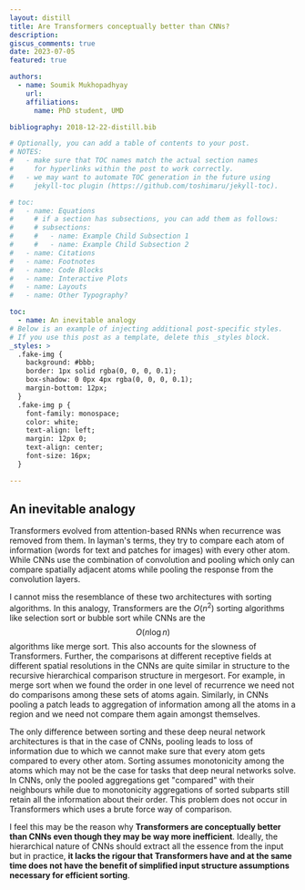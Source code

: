 ```yaml
---
layout: distill
title: Are Transformers conceptually better than CNNs?
description: 
giscus_comments: true
date: 2023-07-05
featured: true

authors:
  - name: Soumik Mukhopadhyay
    url: 
    affiliations:
      name: PhD student, UMD

bibliography: 2018-12-22-distill.bib

# Optionally, you can add a table of contents to your post.
# NOTES:
#   - make sure that TOC names match the actual section names
#     for hyperlinks within the post to work correctly.
#   - we may want to automate TOC generation in the future using
#     jekyll-toc plugin (https://github.com/toshimaru/jekyll-toc).

# toc:
#   - name: Equations
#     # if a section has subsections, you can add them as follows:
#     # subsections:
#     #   - name: Example Child Subsection 1
#     #   - name: Example Child Subsection 2
#   - name: Citations
#   - name: Footnotes
#   - name: Code Blocks
#   - name: Interactive Plots
#   - name: Layouts
#   - name: Other Typography?

toc:
  - name: An inevitable analogy
# Below is an example of injecting additional post-specific styles.
# If you use this post as a template, delete this _styles block.
_styles: >
  .fake-img {
    background: #bbb;
    border: 1px solid rgba(0, 0, 0, 0.1);
    box-shadow: 0 0px 4px rgba(0, 0, 0, 0.1);
    margin-bottom: 12px;
  }
  .fake-img p {
    font-family: monospace;
    color: white;
    text-align: left;
    margin: 12px 0;
    text-align: center;
    font-size: 16px;
  }

---
```


## An inevitable analogy

Transformers evolved from attention-based RNNs when recurrence was removed from them. In layman's terms, they try to compare each atom of information (words for text and patches for images) with every other atom. While CNNs use the combination of convolution and pooling which only can compare spatially adjacent atoms while pooling the response from the convolution layers. 

I cannot miss the resemblance of these two architectures with sorting algorithms. In this analogy, Transformers are the $O(n^2)$ sorting algorithms like selection sort or bubble sort while CNNs are the $$O(n\log n)$$ algorithms like merge sort. This also accounts for the slowness of Transformers. Further, the comparisons at different receptive fields at different spatial resolutions in the CNNs are quite similar in structure to the recursive hierarchical comparison structure in mergesort. For example, in merge sort when we found the order in one level of recurrence we need not do comparisons among these sets of atoms again. Similarly, in CNNs pooling a patch leads to aggregation of information among all the atoms in a region and we need not compare them again amongst themselves.

The only difference between sorting and these deep neural network architectures is that in the case of CNNs, pooling leads to loss of information due to which we cannot make sure that every atom gets compared to every other atom. Sorting assumes monotonicity among the atoms which may not be the case for tasks that deep neural networks solve. In CNNs, only the pooled aggregations get "compared" with their neighbours while due to monotonicity aggregations of sorted subparts still retain all the information about their order. This problem does not occur in Transformers which uses a brute force way of comparison. 

I feel this may be the reason why **Transformers are conceptually better than CNNs even though they may be way more inefficient**. Ideally, the hierarchical nature of CNNs should extract all the essence from the input but in practice, **it lacks the rigour that Transformers have and at the same time does not have the benefit of simplified input structure assumptions necessary for efficient sorting**. 